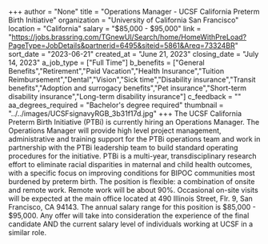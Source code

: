 +++
author = "None"
title = "Operations Manager - UCSF California Preterm Birth Initiative"
organization = "University of California San Francisco"
location = "California"
salary = "$85,000 - $95,000"
link = "https://jobs.brassring.com/TGnewUI/Search/home/HomeWithPreLoad?PageType=JobDetails&partnerid=6495&siteid=5861&Areq=73324BR"
sort_date = "2023-06-21"
created_at = "June 21, 2023"
closing_date = "July 14, 2023"
a_job_type = ["Full Time"]
b_benefits = ["General Benefits","Retirement","Paid Vacation","Health Insurance","Tuition Reimbursement","Dental","Vision","Sick time","Disability insurance","Transit benefits","Adoption and surrogacy benefits","Pet insurance","Short-term disability insurance","Long-term disability insurance"]
c_feedback = ""
aa_degrees_required = "Bachelor's degree required"
thumbnail = "../../images/UCSFsignavyRGB_3b31f17d.jpg"
+++
The UCSF California Preterm Birth Initiative (PTBi) is currently hiring an Operations Manager. The Operations Manager will provide high level project management, administrative and training support for the PTBi operations team and work in partnership with the PTBi leadership team to build standard operating procedures for the initiative. PTBi is a multi-year, transdisciplinary research effort to eliminate racial disparities in maternal and child health outcomes, with a specific focus on improving conditions for BIPOC communities most burdened by preterm birth. 
The position is flexible: a combination of onsite and remote work. Remote work will be about 90%. Occasional on-site visits will be expected at the main office located at 490 Illinois Street, Flr. 9, San Francisco, CA 94143. The annual salary range for this position is $85,000 - $95,000. Any offer will take into consideration the experience of the final candidate AND the current salary level of individuals working at UCSF in a similar role.